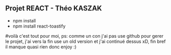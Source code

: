 ## Projet REACT - Théo KASZAK

- npm install
- npm install react-toastify

#voilà c'est tout pour moi, ps: comme un con j'ai pas use github pour gerer le projet, j'ai vers la fin use un old version et j'ai continué dessus xD, fin bref il manque quasi rien donc enjoy :)

